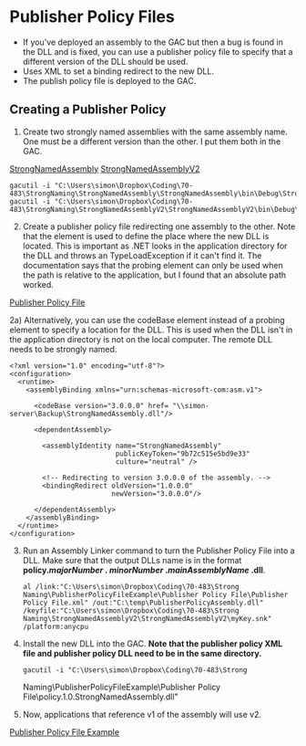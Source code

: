 # Publisher Policy Files

  * If you've deployed an assembly to the GAC but then a bug is found in the DLL and is fixed, you can use a publisher policy file to specify that a different version of the DLL should be used.
  * Uses XML to set a binding redirect to the new DLL.
  * The publish policy file is deployed to the GAC.

## Creating a Publisher Policy

1) Create two strongly named assemblies with the same assembly name. One must be a different version than the other. I put them both in the GAC.

[StrongNamedAssembly](https://github.com/simonjstanford/70-483-c-sharp-notes/blob/master/media/StrongNamedAssembly.zip)
[StrongNamedAssemblyV2](https://github.com/simonjstanford/70-483-c-sharp-notes/blob/master/media/StrongNamedAssemblyV2.zip)

    gacutil -i "C:\Users\simon\Dropbox\Coding\70-483\StrongNaming\StrongNamedAssembly\StrongNamedAssembly\bin\Debug\StrongNamedAssembly.dll"
    gacutil -i "C:\Users\simon\Dropbox\Coding\70-483\StrongNaming\StrongNamedAssemblyV2\StrongNamedAssemblyV2\bin\Debug\StrongNamedAssembly.dll"

2) Create a publisher policy file redirecting one assembly to the other. Note that the <probing/> element is used to define the place where the new DLL is located. This is important as .NET looks in the application directory for the DLL and throws an TypeLoadException if it can't find it. The documentation says that the probing element can only be used when the path is relative to the application, but I found that an absolute path worked.

[Publisher Policy File](https://github.com/simonjstanford/70-483-c-sharp-notes/blob/master/media/Publisher_Policy_File.xml)
  
2a) Alternatively, you can use the codeBase element instead of a probing element to specify a location for the DLL. This is used when the DLL isn't in the application directory is not on the local computer. The remote DLL needs to be strongly named.

    <?xml version="1.0" encoding="utf-8"?>
    <configuration>
      <runtime>
        <assemblyBinding xmlns="urn:schemas-microsoft-com:asm.v1">
    
          <codeBase version="3.0.0.0" href= "\\simon-server\Backup\StrongNamedAssembly.dll"/>
    
          <dependentAssembly>
    
            <assemblyIdentity name="StrongNamedAssembly"
                              publicKeyToken="9b72c515e5bd9e33"
                              culture="neutral" />
    
            <!-- Redirecting to version 3.0.0.0 of the assembly. -->
            <bindingRedirect oldVersion="1.0.0.0"
                             newVersion="3.0.0.0"/>
    
          </dependentAssembly>
        </assemblyBinding>
      </runtime>
    </configuration>

3) Run an Assembly Linker command to turn the Publisher Policy File into a DLL. Make sure that the output DLLs name is in the format **policy._majorNumber_ . _minorNumber_ ._mainAssemblyName_ .dll**.

       al /link:"C:\Users\simon\Dropbox\Coding\70-483\Strong Naming\PublisherPolicyFileExample\Publisher Policy File\Publisher Policy File.xml" /out:"C:\temp\PublisherPolicyAssembly.dll" /keyfile:"C:\Users\simon\Dropbox\Coding\70-483\Strong Naming\StrongNamedAssemblyV2\StrongNamedAssemblyV2\myKey.snk" /platform:anycpu

4) Install the new DLL into the GAC. **Note that the publisher policy XML file and publisher policy DLL need to be in the same directory.**

       gacutil -i "C:\Users\simon\Dropbox\Coding\70-483\Strong
    Naming\PublisherPolicyFileExample\Publisher Policy
    File\policy.1.0.StrongNamedAssembly.dll"

5) Now, applications that reference v1 of the assembly will use v2.

[Publisher Policy File Example](https://github.com/simonjstanford/70-483-c-sharp-notes/blob/master/media/PublisherPolicyFileExample.zip)
<!--stackedit_data:
eyJoaXN0b3J5IjpbLTQ2OTMxNDczNiwtNDI0MjAyNzM2LC01OD
k0NTg0NzhdfQ==
-->